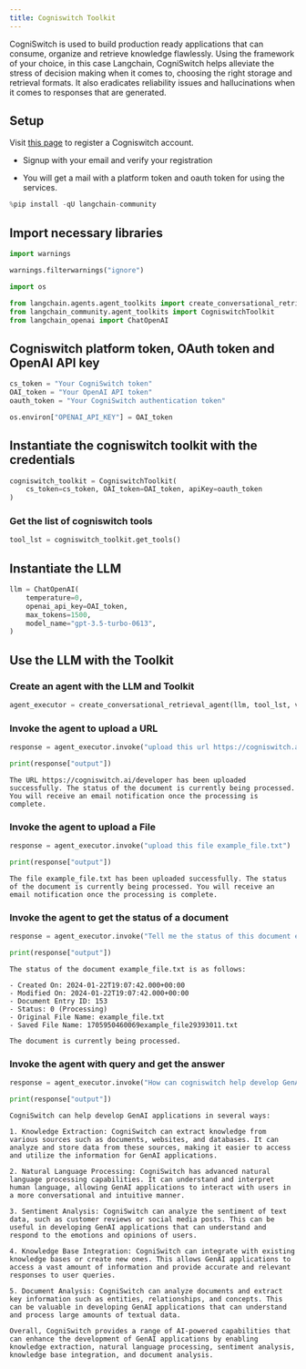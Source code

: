 ```yaml
---
title: Cogniswitch Toolkit
---
```


CogniSwitch is used to build production ready applications that can consume, organize and retrieve knowledge flawlessly. Using the framework of your choice, in this case Langchain, CogniSwitch helps alleviate the stress of decision making when it comes to, choosing the right storage and retrieval formats. It also eradicates reliability issues and hallucinations when it comes to responses that are generated.

## Setup

Visit [this page](https://www.cogniswitch.ai/developer?utm_source=langchain&utm_medium=langchainbuild&utm_id=dev) to register a Cogniswitch account.

- Signup with your email and verify your registration

- You will get a mail with a platform token and oauth token for using the services.



```python
%pip install -qU langchain-community
```

## Import necessary libraries


```python
import warnings

warnings.filterwarnings("ignore")

import os

from langchain.agents.agent_toolkits import create_conversational_retrieval_agent
from langchain_community.agent_toolkits import CogniswitchToolkit
from langchain_openai import ChatOpenAI
```

## Cogniswitch platform token, OAuth token and OpenAI API key


```python
cs_token = "Your CogniSwitch token"
OAI_token = "Your OpenAI API token"
oauth_token = "Your CogniSwitch authentication token"

os.environ["OPENAI_API_KEY"] = OAI_token
```

## Instantiate the cogniswitch toolkit with the credentials


```python
cogniswitch_toolkit = CogniswitchToolkit(
    cs_token=cs_token, OAI_token=OAI_token, apiKey=oauth_token
)
```

### Get the list of cogniswitch tools


```python
tool_lst = cogniswitch_toolkit.get_tools()
```

## Instantiate the LLM


```python
llm = ChatOpenAI(
    temperature=0,
    openai_api_key=OAI_token,
    max_tokens=1500,
    model_name="gpt-3.5-turbo-0613",
)
```

## Use the LLM with the Toolkit

### Create an agent with the LLM and Toolkit


```python
agent_executor = create_conversational_retrieval_agent(llm, tool_lst, verbose=False)
```

### Invoke the agent to upload a URL


```python
response = agent_executor.invoke("upload this url https://cogniswitch.ai/developer")

print(response["output"])
```
```output
The URL https://cogniswitch.ai/developer has been uploaded successfully. The status of the document is currently being processed. You will receive an email notification once the processing is complete.
```
### Invoke the agent to upload a File


```python
response = agent_executor.invoke("upload this file example_file.txt")

print(response["output"])
```
```output
The file example_file.txt has been uploaded successfully. The status of the document is currently being processed. You will receive an email notification once the processing is complete.
```
### Invoke the agent to get the status of a document


```python
response = agent_executor.invoke("Tell me the status of this document example_file.txt")

print(response["output"])
```
```output
The status of the document example_file.txt is as follows:

- Created On: 2024-01-22T19:07:42.000+00:00
- Modified On: 2024-01-22T19:07:42.000+00:00
- Document Entry ID: 153
- Status: 0 (Processing)
- Original File Name: example_file.txt
- Saved File Name: 1705950460069example_file29393011.txt

The document is currently being processed.
```
### Invoke the agent with query and get the answer


```python
response = agent_executor.invoke("How can cogniswitch help develop GenAI applications?")

print(response["output"])
```
```output
CogniSwitch can help develop GenAI applications in several ways:

1. Knowledge Extraction: CogniSwitch can extract knowledge from various sources such as documents, websites, and databases. It can analyze and store data from these sources, making it easier to access and utilize the information for GenAI applications.

2. Natural Language Processing: CogniSwitch has advanced natural language processing capabilities. It can understand and interpret human language, allowing GenAI applications to interact with users in a more conversational and intuitive manner.

3. Sentiment Analysis: CogniSwitch can analyze the sentiment of text data, such as customer reviews or social media posts. This can be useful in developing GenAI applications that can understand and respond to the emotions and opinions of users.

4. Knowledge Base Integration: CogniSwitch can integrate with existing knowledge bases or create new ones. This allows GenAI applications to access a vast amount of information and provide accurate and relevant responses to user queries.

5. Document Analysis: CogniSwitch can analyze documents and extract key information such as entities, relationships, and concepts. This can be valuable in developing GenAI applications that can understand and process large amounts of textual data.

Overall, CogniSwitch provides a range of AI-powered capabilities that can enhance the development of GenAI applications by enabling knowledge extraction, natural language processing, sentiment analysis, knowledge base integration, and document analysis.
```
